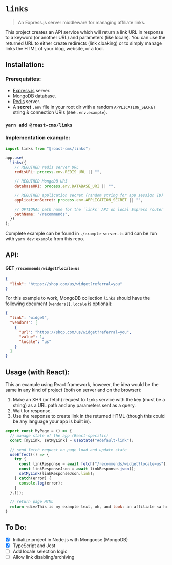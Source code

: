 # `links`

> An Express.js server middleware for managing affiliate links.

This project creates an API service which will return a link URL in response to a keyword (or another URL) and parameters (like locale). You can use the returned URL to either create redirects (link cloaking) or to simply manage links the HTML of your blog, website, or a tool.

## Installation:

### Prerequisites:

- [Express.js](https://arorachakit.hashnode.dev/how-to-start-a-basic-node-and-express-server) server.
- [MongoDB](https://docs.mongodb.com/guides/server/install/) database.
- [Redis](https://www.javaniceday.com/post/install-and-run-redis-locally) server.
- A **secret** `.env` file in your root dir with a random `APPLICATION_SECRET` string & connection URIs (see `.env.example`).

### `yarn add @roast-cms/links`

### Implementation example:

```javascript
import links from "@roast-cms/links";

app.use(
  links({
    // REQUIRED redis server URL
    redisURL: process.env.REDIS_URL || "",

    // REQUIRED MongoDB URI
    databaseURI: process.env.DATABASE_URI || "",

    // REQUIRED application secret (random string for app session ID)
    applicationSecret: process.env.APPLICATION_SECRET || "",

    // OPTIONAL path name for the `links` API on local Express router
    pathName: "/recommends",
  })
);
```

Complete example can be found in `./example-server.ts` and can be run with `yarn dev:example` from this repo.

## API:

#### GET `/recommends/widget?locale=us`

```json
{
  "link": "https://shop.com/us/widget?referral=you"
}
```

For this example to work, MongoDB collection `links` should have the following document (`vendors[].locale` is optional):

```json
{
  "link": "widget",
  "vendors": [
    {
      "url": "https://shop.com/us/widget?referral=you",
      "value": 1,
      "locale": "us"
    }
  ]
}
```

## Usage (with React):

This an example using React framework, however, the idea would be the same in any kind of project (both on server and on the browser):

1. Make an XHR (or fetch) request to `links` service with the key (must be a string) as a URL path and any parameters sent as a query.
2. Wait for response.
3. Use the response to create link in the returned HTML (though this could be any language your app is built in).

```javascript
export const MyPage = () => {
  // manage state of the app (React-specific)
  const [myLink, setMyLink] = useState("#default-link");

  // send fetch request on page load and update state
  useEffect(() => {
    try {
      const linkResponse = await fetch("/recommends/widget?locale=us");
      const linkResponseJson = await linkResponse.json();
      setMyLink(linkResponseJson.link);
    } catch(error) {
      console.log(error);
    }
  },[]);

  // return page HTML
  return <div>This is my example text, oh, and look: an affiliate <a href={myLink}>link</link>!</div>
}
```

## To Do:

- [x] Initialize project in Node.js with Mongoose (MongoDB)
- [x] TypeScript and Jest
- [ ] Add locale selection logic
- [ ] Allow link disabling/archiving
